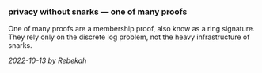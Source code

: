 ### privacy without snarks — one of many proofs

One of many proofs are a membership proof, also know as a ring signature.
They rely only on the discrete log problem, not the heavy infrastructure of snarks.

*2022-10-13 by Rebekah*
